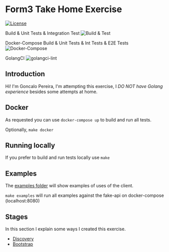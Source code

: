 # Form3 Take Home Exercise

[![License](https://img.shields.io/badge/License-Apache%202.0-blue.svg)](https://github.com/gojp/goreportcard/blob/master/LICENSE)

Build & Unit Tests & Integration Test ![Build & Test](https://github.com/goncalopereira/accountapiclient/workflows/Build%20&%20Test/badge.svg)

Docker-Compose Build & Unit Tests & Int Tests & E2E Tests ![Docker-Compose](https://github.com/goncalopereira/accountapiclient/workflows/Docker-Compose/badge.svg)

GolangCI ![golangci-lint](https://github.com/goncalopereira/accountapiclient/workflows/golangci-lint/badge.svg)

## Introduction
Hi! I'm Goncalo Pereira, I'm attempting this exercise, I *DO NOT have Golang experience* besides some attempts at home.

## Docker
As requested you can use `docker-compose up` to build and run all tests.

Optionally, `make docker`

## Running locally

If you prefer to build and run tests locally use `make`

## Examples
The [examples folder](examples) will show examples of uses of the client.

`make examples` will run all examples against the fake-api on docker-compose (localhost:8080)

## Stages
In this section I explain some ways I created this exercise.

* [Discovery](docs/Discovery.md) 
* [Bootstrap](docs/Bootstrap.md)

